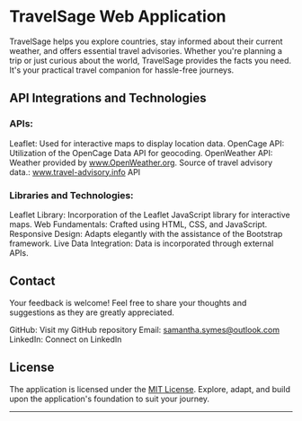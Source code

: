 # TravelSage Web Application
TravelSage helps you explore countries, stay informed about their current weather, and offers essential travel advisories. Whether you're planning a trip or just curious about the world, TravelSage provides the facts you need. It's your practical travel companion for hassle-free journeys.

## API Integrations and Technologies
### APIs:
Leaflet: Used for interactive maps to display location data.
OpenCage API: Utilization of the OpenCage Data API for geocoding.
OpenWeather API: Weather provided by www.OpenWeather.org.
Source of travel advisory data.: www.travel-advisory.info API

### Libraries and Technologies:
Leaflet Library: Incorporation of the Leaflet JavaScript library for interactive maps.
Web Fundamentals: Crafted using HTML, CSS, and JavaScript.
Responsive Design: Adapts elegantly with the assistance of the Bootstrap framework.
Live Data Integration: Data is incorporated through external APIs.

## Contact
Your feedback is welcome! Feel free to share your thoughts and suggestions as they are greatly appreciated.

GitHub: Visit my GitHub repository
Email: samantha.symes@outlook.com
LinkedIn: Connect on LinkedIn

## License

The application is licensed under the [MIT License](LICENSE). Explore, adapt, and build upon the application's foundation to suit your journey.

---
